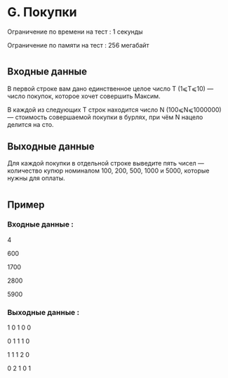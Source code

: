 # G. Покупки
Ограничение по времени на тест : 1 секунды

Ограничение по памяти на тест : 256 мегабайт

#

## Входные данные
В первой строке вам дано единственное целое число T (1⩽T⩽10) — число покупок, которое хочет совершить Максим.

В каждой из следующих T строк находится число N (100⩽N⩽1000000) — стоимость совершаемой покупки в бурлях, при чём N нацело делится на сто.

## Выходные данные
Для каждой покупки в отдельной строке выведите пять чисел — количество купюр номиналом 100, 200, 500, 1000 и 5000, которые нужны для оплаты.

#

## Пример

### Входные данные :
4

600

1700

2800

5900
### Выходные данные :
1 0 1 0 0

0 1 1 1 0

1 1 1 2 0

0 2 1 0 1